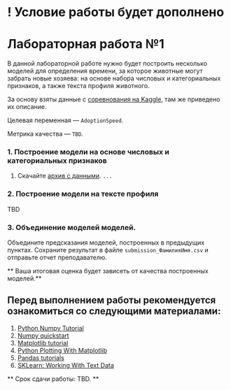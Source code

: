 ﻿# ! Условие работы будет дополнено
# Лабораторная работа №1


В данной лабораторной работе нужно будет построить несколько моделей для определения времени, за которое животные могут забрать новые хозяева: на основе набора 
числовых и категориальных признаков, а также текста профиля животного. 

За основу взяты данные с [соревнования на Kaggle](https://www.kaggle.com/c/petfinder-adoption-prediction/data), 
там же приведено их описание.

Целевая переменная — `AdoptionSpeed`.

Метрика качества — `TBD`.


### 1. Построение модели на основе числовых и категориальных признаков

1. Скачайте [архив с данными](https://drive.google.com/file/d/1B3ZOIksQoIOWVRRJocPtqfI0XBvFI8LT/view?usp=sharingg).
``...``

### 2. Построение модели на тексте профиля

TBD

### 3. Объединение моделей моделей.

Объедините предсказания моделей, построенных в предыдущих пунктах. Сохраните результат в файле `submission_ФамилияИмя.csv` и отправьте отчет преподавателю.


** Ваша итоговая оценка будет зависеть от качества построенных моделей.**


## Перед выполнением работы рекомендуется ознакомиться со следующими материалами:
1. [Python Numpy Tutorial](http://cs231n.github.io/python-numpy-tutorial/)
2. [Numpy quickstart](https://docs.scipy.org/doc/numpy/user/quickstart.html)
3. [Matplotlib tutorial](https://matplotlib.org/users/pyplot_tutorial.html)
4. [Python Plotting With Matplotlib](https://realpython.com/python-matplotlib-guide/)
5. [Pandas tutorials](https://pandas.pydata.org/pandas-docs/stable/tutorials.html)
6. [SKLearn: Working With Text Data](https://scikit-learn.org/0.21/tutorial/text_analytics/working_with_text_data.html)

** Срок сдачи работы: TBD. **
